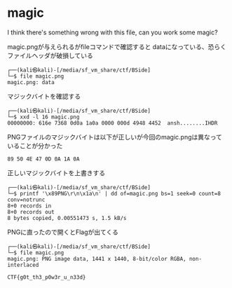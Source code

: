 # magic

I think there's something wrong with this file, can you work some magic?

magic.pngが与えられるがfileコマンドで確認すると dataになっている、恐らくファイルヘッダが破損している

```
┌──(kali㉿kali)-[/media/sf_vm_share/ctf/BSide]
└─$ file magic.png  
magic.png: data
```
マジックバイトを確認する

```
┌──(kali㉿kali)-[/media/sf_vm_share/ctf/BSide]
└─$ xxd -l 16 magic.png
00000000: 616e 7368 0d0a 1a0a 0000 000d 4948 4452  ansh........IHDR
```

PNGファイルのマジックバイトは以下が正しいが今回のmagic.pngは異なっていることが分かった
```
89 50 4E 47 0D 0A 1A 0A
```

正しいマジックバイトを上書きする

```
┌──(kali㉿kali)-[/media/sf_vm_share/ctf/BSide]
└─$ printf '\x89PNG\r\n\x1a\n' | dd of=magic.png bs=1 seek=0 count=8 conv=notrunc
8+0 records in
8+0 records out
8 bytes copied, 0.00551473 s, 1.5 kB/s
```
PNGに直ったので開くとFlagが出てくる

```
┌──(kali㉿kali)-[/media/sf_vm_share/ctf/BSide]
└─$ file magic.png                                                          
magic.png: PNG image data, 1441 x 1440, 8-bit/color RGBA, non-interlaced
```

`CTF{g0t_th3_p0w3r_u_n33d}`